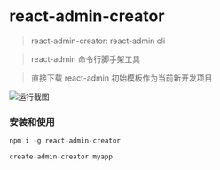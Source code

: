 # react-admin-creator

> react-admin-creator: react-admin cli

> react-admin 命令行脚手架工具

> 直接下载 react-admin 初始模板作为当前新开发项目

![运行截图](https://raw.githubusercontent.com/yezihaohao/react-admin-creator/master/screenshots/test.gif)

### 安装和使用

```js
npm i -g react-admin-creator

create-admin-creator myapp
```
